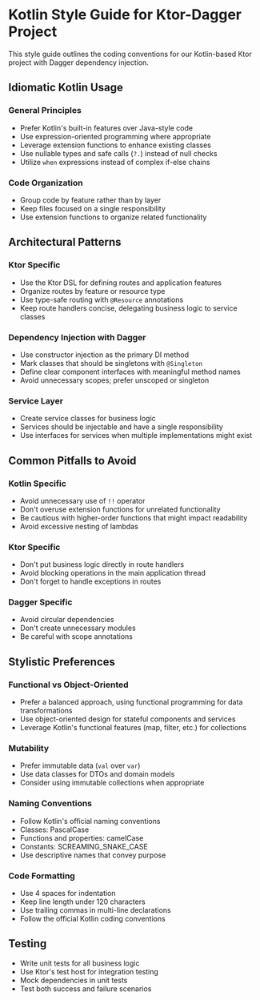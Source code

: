 # Kotlin Style Guide for Ktor-Dagger Project

This style guide outlines the coding conventions for our Kotlin-based Ktor project with Dagger dependency injection.

## Idiomatic Kotlin Usage

### General Principles
- Prefer Kotlin's built-in features over Java-style code
- Use expression-oriented programming where appropriate
- Leverage extension functions to enhance existing classes
- Use nullable types and safe calls (`?.`) instead of null checks
- Utilize `when` expressions instead of complex if-else chains

### Code Organization
- Group code by feature rather than by layer
- Keep files focused on a single responsibility
- Use extension functions to organize related functionality

## Architectural Patterns

### Ktor Specific
- Use the Ktor DSL for defining routes and application features
- Organize routes by feature or resource type
- Use type-safe routing with `@Resource` annotations
- Keep route handlers concise, delegating business logic to service classes

### Dependency Injection with Dagger
- Use constructor injection as the primary DI method
- Mark classes that should be singletons with `@Singleton`
- Define clear component interfaces with meaningful method names
- Avoid unnecessary scopes; prefer unscoped or singleton

### Service Layer
- Create service classes for business logic
- Services should be injectable and have a single responsibility
- Use interfaces for services when multiple implementations might exist

## Common Pitfalls to Avoid

### Kotlin Specific
- Avoid unnecessary use of `!!` operator
- Don't overuse extension functions for unrelated functionality
- Be cautious with higher-order functions that might impact readability
- Avoid excessive nesting of lambdas

### Ktor Specific
- Don't put business logic directly in route handlers
- Avoid blocking operations in the main application thread
- Don't forget to handle exceptions in routes

### Dagger Specific
- Avoid circular dependencies
- Don't create unnecessary modules
- Be careful with scope annotations

## Stylistic Preferences

### Functional vs Object-Oriented
- Prefer a balanced approach, using functional programming for data transformations
- Use object-oriented design for stateful components and services
- Leverage Kotlin's functional features (map, filter, etc.) for collections

### Mutability
- Prefer immutable data (`val` over `var`)
- Use data classes for DTOs and domain models
- Consider using immutable collections when appropriate

### Naming Conventions
- Follow Kotlin's official naming conventions
- Classes: PascalCase
- Functions and properties: camelCase
- Constants: SCREAMING_SNAKE_CASE
- Use descriptive names that convey purpose

### Code Formatting
- Use 4 spaces for indentation
- Keep line length under 120 characters
- Use trailing commas in multi-line declarations
- Follow the official Kotlin coding conventions

## Testing
- Write unit tests for all business logic
- Use Ktor's test host for integration testing
- Mock dependencies in unit tests
- Test both success and failure scenarios